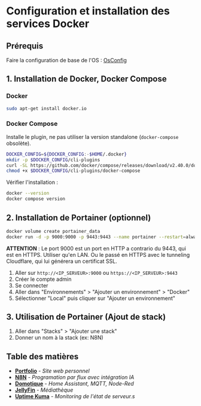 # Configuration et installation des services Docker

## Prérequis

Faire la configuration de base de l'OS : [OsConfig](../OsConfig/README.md)

## 1. Installation de Docker, Docker Compose

### Docker

```bash
sudo apt-get install docker.io
```

### Docker Compose

Installe le plugin, ne pas utiliser la version standalone (`docker-compose` obsolète).

```bash
DOCKER_CONFIG=${DOCKER_CONFIG:-$HOME/.docker}
mkdir -p $DOCKER_CONFIG/cli-plugins
curl -SL https://github.com/docker/compose/releases/download/v2.40.0/docker-compose-linux-x86_64 -o $DOCKER_CONFIG/cli-plugins/docker-compose
chmod +x $DOCKER_CONFIG/cli-plugins/docker-compose
```

Vérifier l'installation :

```bash
docker --version
docker compose version
```

## 2. Installation de Portainer (optionnel)

```bash
docker volume create portainer_data
docker run -d -p 9000:9000 -p 9443:9443 --name portainer --restart=always -v /var/run/docker.sock:/var/run/docker.sock -v portainer_data:/data portainer/portainer-ce:lts
```

**ATTENTION** : Le port 9000 est un port en HTTP a contrario du 9443, qui est en HTTPS. Utiliser qu'en LAN. Ou le passé en HTTPS avec le tunneling Cloudflare, qui lui générera un certificat SSL.

1. Aller sur `http://<IP_SERVEUR>:9000` ou `https://<IP_SERVEUR>:9443`
2. Créer le compte admin
3. Se connecter
4. Aller dans "Environnements" > "Ajouter un environnement" > "Docker"
5. Sélectionner "Local" puis cliquer sur "Ajouter un environnement"

## 3. Utilisation de Portainer (Ajout de stack)

1. Aller dans "Stacks" > "Ajouter une stack"
2. Donner un nom à la stack (ex: N8N)

## Table des matières

- [**Portfolio**](../Docker/Portfolio/README.md) - _Site web personnel_
- [**N8N**](../Docker/N8N/README.md) - _Programation par flux avec intégration IA_
- [**Domotique**](../Docker/Domotique/README.md) - _Home Assistant, MQTT, Node-Red_
- [**JellyFin**](../Docker/Jellyfin/README.md) - _Médiathèque_
- [**Uptime Kuma**](../Docker/UptimeKuma/README.md) - _Monitoring de l'état de serveur.s_
